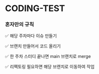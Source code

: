 # CODING-TEST

### 혼자만의 규칙

✅ 해당 주차마다 이슈 만들기

✅ 브랜치 만들어서 코드 올리기

✅ 한 주차 스터디 끝나면 main 브랜치로 merge

✅ 리팩토링 필요하면 해당 브랜치로 이동하여 작업